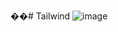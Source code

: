 ��#   T a i l w i n d 
 
 
![image](https://github.com/failedCoderrr/Tailwind/assets/72220088/df686040-2945-4db8-8444-3f681e8d487a)
